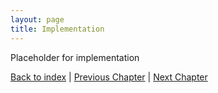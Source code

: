 ```yaml
---
layout: page
title: Implementation
---
```


Placeholder for implementation

[Back to index](./index.md) |
[Previous Chapter](./detailed-design.md) |
[Next Chapter](./testing.md)
